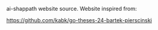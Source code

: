 ai-shappath website source. Website inspired from: 

https://github.com/kabk/go-theses-24-bartek-pierscinski
